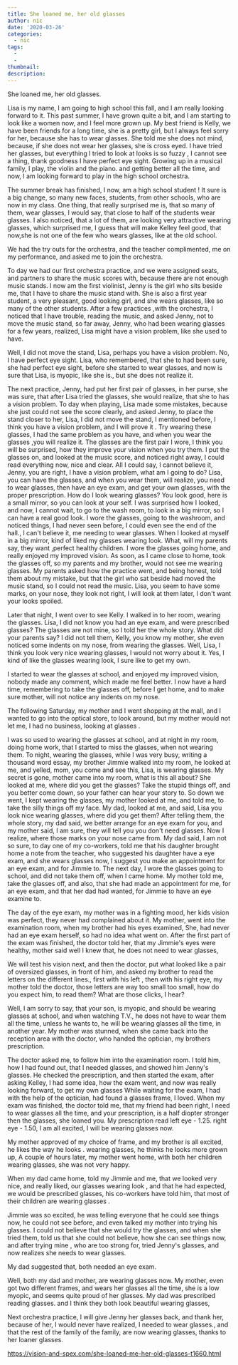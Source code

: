 ```yaml
---
title: She loaned me, her old glasses
author: nic
date: '2020-03-26'
categories:
  - nic
tags:
  - 
  - 
thumbnail: 
description: 
---
```


She loaned me, her old glasses.




Lisa is my name, I am going to high school this fall, and I am really looking forward to it.
This past summer, I have grown quite a bit, and I am starting to look like a women now, and I feel more grown up.
My best friend is Kelly, we have been friends for a long time, she is a pretty girl, 
but I always feel sorry for her, because she has to wear glasses.
She told me she does not mind, because, if she does not wear her glasses, she is cross eyed.
I have tried her glasses, but everything I tried to look at looks is so fuzzy , I cannot see a thing, thank goodness I have perfect eye sight.
Growing up in a musical family, I play, the violin and the piano. and getting better all the time, and now, I am looking forward to play in the high school 
orchestra.


The summer break has finished, I now, am a high school student !
It sure is a big change, so many new faces, students, from other schools, who are now in my class.
One thing, that really surprised me is, that so many of them, wear glasses, I would say, that close to half of the students wear glasses.
I also noticed, that a lot of them, are looking very attractive wearing glasses, which surprised me, I guess that will make Kelley feel good, that now,she is not one of the few who wears glasses, like at the old school.


We had the try outs for the orchestra, and the teacher complimented, me on my performance, and asked me to join the orchestra.


To day we had our first orchestra practice, and we were assigned seats, and partners to share the music scores with, because there are not enough music stands.
I now am the first violinist, Jenny is the girl who sits beside me, that I have to share the music stand with.
She is also a first year student, a very pleasant, good looking girl, and she wears glasses, like so many of the other students.
After a few practices ,with the orchestra, I noticed that I have trouble, reading the music, and asked Jenny, not to move the music stand, so far away,
Jenny, who had been wearing glasses for a few years, realized, Lisa might have a vision problem, like she used to have.


Well, I did not move the stand, Lisa, perhaps you have a vision problem.
No, I have perfect eye sight.
Lisa, who remembered, that she to had been sure, she had perfect eye sight, before she started to wear glasses, and now is sure that Lisa, is myopic, like she is., but she does not realize it.


The next practice, Jenny, had put her first pair of glasses, in her purse, she was sure, that after Lisa tried the glasses, she would realize, that she to has a vision problem.
To day when playing, Lisa made some mistakes, because she just could not see the score clearly, and asked Jenny, to place the stand closer to her, 
Lisa, I did not move the stand, I mentioned before, I think you have a vision problem, and I will prove it .
Try wearing these glasses, I had the same problem as you have, and when you wear the glasses ,you will realize it. 
The glasses are the first pair I wore, I think you will be surprised, how they improve your vision when you try them. 
I put the glasses on, and looked at the music score, and noticed right away, I could read everything now, nice and clear.
All I could say, I cannot believe it, Jenny, you are right, I have a vision problem, what am I going to do?
Lisa, you can have the glasses, and when you wear them, will realize, you need to wear glasses, then have an eye exam, and get your own glasses, with the proper prescription.
How do I look wearing glasses? 
You look good, here is a small mirror, so you can look at your self. 
I was surprised how I looked, and now, I cannot wait, to go to the wash room, to look in a big mirror, so I can have a real good look.
I wore the glasses, going to the washroom, and noticed things, I had never seen before, I could even see the end of the hall.,
I can't believe it, me needing to wear glasses.
When I looked at myself in a big mirror, kind of liked my glasses wearing look.
What, will my parents say, they want ,perfect healthy children.
I wore the glasses going home, and really enjoyed my improved vision.
As soon, as I came close to home, took the glasses off, so my parents and my brother, would not see me wearing glasses.
My parents asked how the practice went, and being honest, told them about my mistake, but that the girl who sat beside had moved the music stand, so I could not read the music.
Lisa, you seem to have some marks, on your nose, they look not right, I will look at them later, I don't want your looks spoiled.


Later that night, I went over to see Kelly.
I walked in to her room, wearing the glasses.
Lisa, I did not know you had an eye exam, and were prescribed glasses?
The glasses are not mine, so I told her the whole story. 
What did your parents say? 
I did not tell them, Kelly, you know my mother, she even noticed some indents on my nose, from wearing the glasses.
Well, Lisa, I think you look very nice wearing glasses, I would not worry about it.
Yes, I kind of like the glasses wearing look, I sure like to get my own.


I started to wear the glasses at school, and enjoyed my improved vision, nobody made any comment, which made me feel better.
I now have a hard time, remembering to take the glasses off, before I get home, and to make sure mother, will not notice any indents on my nose.


The following Saturday, my mother and I went shopping at the mall, and I wanted to go into the optical store, to look around, but my mother would not let me, I had no business, looking at glasses .




I was so used to wearing the glasses at school, and at night in my room, doing home work, that I started to miss the glasses, when not wearing them.
To night, wearing the glasses, while I was very busy, writing a thousand word essay, my brother Jimmie walked into my room, he looked at me, and yelled, mom, you come and see this, Lisa, is wearing glasses.
My secret is gone, mother came into my room, what is this all about?
She looked at me, where did you get the glasses? 
Take the stupid things off, and you better come down, so your father can hear your story to.
So down we went, I kept wearing the glasses, my mother looked at me, and told me, to take the silly things off my face.
My dad, looked at me, and said, Lisa you look nice wearing glasses, where did you get them?
After telling them, the whole story, my dad said, we better arrange for an eye exam for you, and my mother said, I am sure, they will tell you you don't need glasses.
Now I realize, where those marks on your nose came from.
My dad said, I am not so sure, to day one of my co-workers, told me that his daughter brought home a note from the teacher, who suggested his daughter have a eye exam, and she wears glasses now,
I suggest you make an appointment for an eye exam, and for Jimmie to.
The next day, I wore the glasses going to school, and did not take them off, when I came home.
My mother told me, take the glasses off, and also, that she had made an appointment for me, for an eye exam, and that her dad had wanted, for Jimmie to have an eye examine to.


The day of the eye exam, my mother was in a fighting mood, her kids vision was perfect, they never had complained about it.
My mother, went into the examination room, when my brother had his eyes examined,
She, had never had an eye exam herself, so had no idea what went on.
After the first part of the exam was finished, the doctor told her, that my Jimmie's eyes were healthy, mother said well I knew that, he does not need to wear glasses,


We will test his vision next, and then the doctor, put what looked like a pair of oversized glasses, in front of him, and asked my brother to read the letters on the different lines., first with his left , then with his right eye, my mother told the doctor, those letters are way too small too small, how do you expect him, to read them?
What are those clicks, I hear?


Well, I am sorry to say, that your son, is myopic, and should be wearing glasses at school, and when watching T.V., he does not have to wear them all the time, unless he wants to, he will be wearing glasses all the time, in another year. 
My mother was stunned, when she came back into the reception area with the doctor, who handed the optician, my brothers prescription.


The doctor asked me, to follow him into the examination room.
I told him, how I had found out, that I needed glasses, and showed him Jenny's glasses.
He checked the prescription, and then started the exam, after asking Kelley, I had some idea, how the exam went, and now was really looking forward, to get my own glasses
While waiting for the exam, I had with the help of the optician, had found a glasses frame, I loved.
When my exam was finished, the doctor told me, that my friend had been right,
I need to wear glasses all the time, and your prescription, is a half diopter stronger then the glasses, she loaned you.
My prescription read left eye - 1.25. right eye - 1.50, I am all excited, I will be wearing glasses now.


My mother approved of my choice of frame, and my brother is all excited, he likes the way he looks . wearing glasses, he thinks he looks more grown up,
A couple of hours later, my mother went home, with both her children wearing glasses, she was not very happy.


When my dad came home, told my Jimmie and me, that we looked very nice, and really liked, our glasses wearing look , and that he had expected, we would be prescribed glasses, his co-workers have told him, that most of their children are wearing glasses .


Jimmie was so excited, he was telling everyone that he could see things now, he could not see before, and even talked my mother into trying his glasses.
I could not believe that she would try the glasses, and when she tried them, told us that she could not believe, how she can see things now, and after trying mine , who are too strong for, tried Jenny's glasses, and now realizes she needs to wear glasses.


My dad suggested that, both needed an eye exam.


Well, both my dad and mother, are wearing glasses now.
My mother, even got two different frames, and wears her glasses all the time, she is a low myopic, and seems quite proud of her glasses. 
My dad was prescribed reading glasses. and I think they both look beautiful wearing glasses,


Next orchestra practice, I will give Jenny her glasses back, and thank her, because of her, I would never have realized, I needed to wear glasses., and that the rest of the family of the family, are now wearing glasses, thanks to her loaner glasses.

https://vision-and-spex.com/she-loaned-me-her-old-glasses-t1660.html
